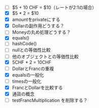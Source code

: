 - [ ] $5 + 10 CHF = $10（レートが2:1の場合）
- [X] $5 * 2 = $10
- [X] amountをprivateにする
- [X] Dollarの副作用どうする？
- [ ] Moneyの丸め処理どうする？
- [X] equals()
- [ ] hashCode()
- [ ] nullとの等価性比較
- [ ] 他のオブジェクトとの等価性比較
- [X] 5CHF * 2 = 10CHF
- [ ] DollarとFrancの重複
- [X] equalsの一般化
- [ ] timesの一般化
- [X] FrancとDollarを比較する
- [x] 通貨の概念
- [ ] testFrancMultiplication を削除する？
